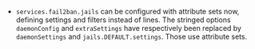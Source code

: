 - `services.fail2ban.jails` can be configured with attribute sets now, defining settings and filters instead of lines. The stringed options `daemonConfig` and `extraSettings` have respectively been replaced by `daemonSettings` and `jails.DEFAULT.settings`. Those  use attribute sets.
